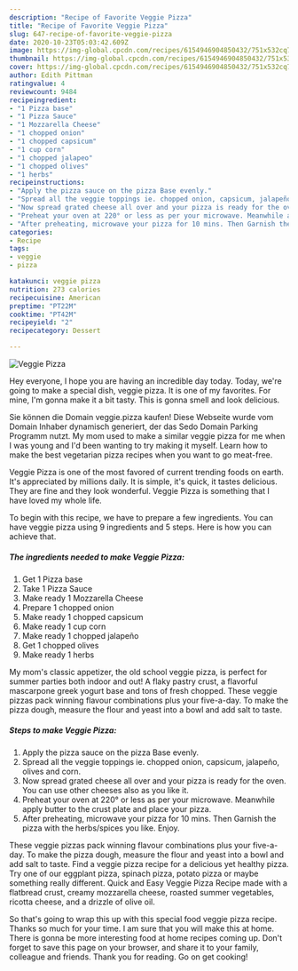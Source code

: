```yaml
---
description: "Recipe of Favorite Veggie Pizza"
title: "Recipe of Favorite Veggie Pizza"
slug: 647-recipe-of-favorite-veggie-pizza
date: 2020-10-23T05:03:42.609Z
image: https://img-global.cpcdn.com/recipes/6154946904850432/751x532cq70/veggie-pizza-recipe-main-photo.jpg
thumbnail: https://img-global.cpcdn.com/recipes/6154946904850432/751x532cq70/veggie-pizza-recipe-main-photo.jpg
cover: https://img-global.cpcdn.com/recipes/6154946904850432/751x532cq70/veggie-pizza-recipe-main-photo.jpg
author: Edith Pittman
ratingvalue: 4
reviewcount: 9484
recipeingredient:
- "1 Pizza base"
- "1 Pizza Sauce"
- "1 Mozzarella Cheese"
- "1 chopped onion"
- "1 chopped capsicum"
- "1 cup corn"
- "1 chopped jalapeo"
- "1 chopped olives"
- "1 herbs"
recipeinstructions:
- "Apply the pizza sauce on the pizza Base evenly."
- "Spread all the veggie toppings ie. chopped onion, capsicum, jalapeño, olives and corn."
- "Now spread grated cheese all over and your pizza is ready for the oven. You can use other cheeses also as you like it."
- "Preheat your oven at 220° or less as per your microwave. Meanwhile apply butter to the crust plate and place your pizza."
- "After preheating, microwave your pizza for 10 mins. Then Garnish the pizza with the herbs/spices you like. Enjoy."
categories:
- Recipe
tags:
- veggie
- pizza

katakunci: veggie pizza 
nutrition: 273 calories
recipecuisine: American
preptime: "PT22M"
cooktime: "PT42M"
recipeyield: "2"
recipecategory: Dessert

---
```



![Veggie Pizza](https://img-global.cpcdn.com/recipes/6154946904850432/751x532cq70/veggie-pizza-recipe-main-photo.jpg)

Hey everyone, I hope you are having an incredible day today. Today, we're going to make a special dish, veggie pizza. It is one of my favorites. For mine, I'm gonna make it a bit tasty. This is gonna smell and look delicious.

Sie können die Domain veggie.pizza kaufen! Diese Webseite wurde vom Domain Inhaber dynamisch generiert, der das Sedo Domain Parking Programm nutzt. My mom used to make a similar veggie pizza for me when I was young and I&#39;d been wanting to try making it myself. Learn how to make the best vegetarian pizza recipes when you want to go meat-free.

Veggie Pizza is one of the most favored of current trending foods on earth. It's appreciated by millions daily. It is simple, it's quick, it tastes delicious. They are fine and they look wonderful. Veggie Pizza is something that I have loved my whole life.


To begin with this recipe, we have to prepare a few ingredients. You can have veggie pizza using 9 ingredients and 5 steps. Here is how you can achieve that.

<!--inarticleads1-->

##### The ingredients needed to make Veggie Pizza:

1. Get 1 Pizza base
1. Take 1 Pizza Sauce
1. Make ready 1 Mozzarella Cheese
1. Prepare 1 chopped onion
1. Make ready 1 chopped capsicum
1. Make ready 1 cup corn
1. Make ready 1 chopped jalapeño
1. Get 1 chopped olives
1. Make ready 1 herbs


My mom&#39;s classic appetizer, the old school veggie pizza, is perfect for summer parties both indoor and out! A flaky pastry crust, a flavorful mascarpone greek yogurt base and tons of fresh chopped. These veggie pizzas pack winning flavour combinations plus your five-a-day. To make the pizza dough, measure the flour and yeast into a bowl and add salt to taste. 

<!--inarticleads2-->

##### Steps to make Veggie Pizza:

1. Apply the pizza sauce on the pizza Base evenly.
1. Spread all the veggie toppings ie. chopped onion, capsicum, jalapeño, olives and corn.
1. Now spread grated cheese all over and your pizza is ready for the oven. You can use other cheeses also as you like it.
1. Preheat your oven at 220° or less as per your microwave. Meanwhile apply butter to the crust plate and place your pizza.
1. After preheating, microwave your pizza for 10 mins. Then Garnish the pizza with the herbs/spices you like. Enjoy.


These veggie pizzas pack winning flavour combinations plus your five-a-day. To make the pizza dough, measure the flour and yeast into a bowl and add salt to taste. Find a veggie pizza recipe for a delicious yet healthy pizza. Try one of our eggplant pizza, spinach pizza, potato pizza or maybe something really different. Quick and Easy Veggie Pizza Recipe made with a flatbread crust, creamy mozzarella cheese, roasted summer vegetables, ricotta cheese, and a drizzle of olive oil. 

So that's going to wrap this up with this special food veggie pizza recipe. Thanks so much for your time. I am sure that you will make this at home. There is gonna be more interesting food at home recipes coming up. Don't forget to save this page on your browser, and share it to your family, colleague and friends. Thank you for reading. Go on get cooking!
